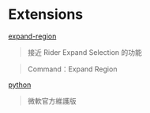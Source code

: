# Extensions

[expand-region](https://marketplace.visualstudio.com/items?itemName=letrieu.expand-region)

> 接近 Rider Expand Selection 的功能

> Command：Expand Region

[python](https://marketplace.visualstudio.com/items?itemName=ms-python.python)

> 微軟官方維護版

